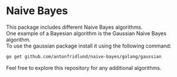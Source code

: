 # Naive Bayes
This package includes different Naive Bayes algorithms.  
One example of a Bayesian algorithm is the Gaussian Naive Bayes algorithm.  
To use the gaussian package install it using the following command:
```bash
go get github.com/antonfridlund/naive-bayes/golang/gaussian
```
Feel free to explore this repository for any additional algorithms.
